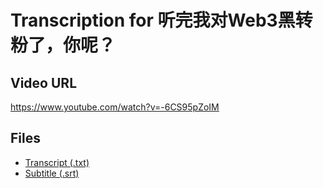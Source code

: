 # Transcription for 听完我对Web3黑转粉了，你呢？
## Video URL
https://www.youtube.com/watch?v=-6CS95pZoIM
 
## Files
- [Transcript (.txt)](./transcript.txt)
- [Subtitle (.srt)](./transcript.srt)

